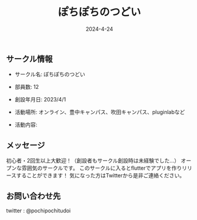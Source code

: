﻿---
title: 'ぽちぽちのつどい'
excerpt: ''
date: '2024-4-24'
iconImage: '/assets/030/icon.png'
coverImage: '/assets/030/cover.jpg'
ogImage:
  url: '/assets/030/icon.png'
tags:
  - 'サークル'
  - '活動中'
---

## サークル情報
- サークル名: ぽちぽちのつどい
- 部員数: 12
- 創設年月日: 2023/4/1
- 活動場所: オンライン、豊中キャンパス、吹田キャンパス、pluginlabなど

- 活動内容:

## メッセージ
初心者・2回生以上大歓迎！（創設者もサークル創設時は未経験でした…）
オープンな雰囲気のサークルです。
このサークルに入るとflutterでアプリを作りリリースすることができます！
気になった方はTwitterから是非ご連絡ください。

## お問い合わせ先
twitter : @pochipochitudoi  

